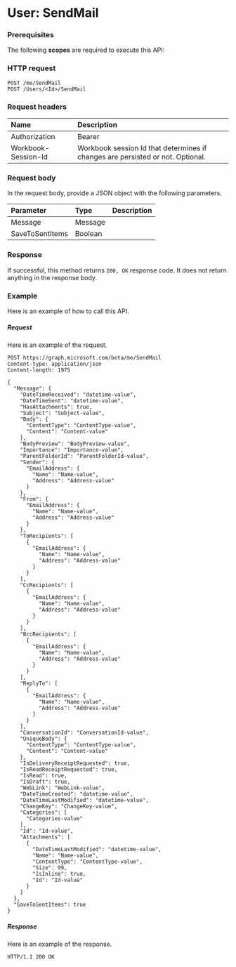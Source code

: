 # User: SendMail


### Prerequisites
The following **scopes** are required to execute this API: 
### HTTP request
<!-- { "blockType": "ignored" } -->
```http
POST /me/SendMail
POST /Users/<Id>/SendMail

```
### Request headers
| Name       | Description|
|:---------------|:----------|
| Authorization  | Bearer <code>|
| Workbook-Session-Id  | Workbook session Id that determines if changes are persisted or not. Optional.|

### Request body
In the request body, provide a JSON object with the following parameters.

| Parameter	   | Type	|Description|
|:---------------|:--------|:----------|
|Message|Message||
|SaveToSentItems|Boolean||

### Response
If successful, this method returns `200, OK` response code. It does not return anything in the response body.

### Example
Here is an example of how to call this API.
##### Request
Here is an example of the request.
<!-- {
  "blockType": "request",
  "name": "user_sendmail"
}-->
```http
POST https://graph.microsoft.com/beta/me/SendMail
Content-type: application/json
Content-length: 1975

{
  "Message": {
    "DateTimeReceived": "datetime-value",
    "DateTimeSent": "datetime-value",
    "HasAttachments": true,
    "Subject": "Subject-value",
    "Body": {
      "ContentType": "ContentType-value",
      "Content": "Content-value"
    },
    "BodyPreview": "BodyPreview-value",
    "Importance": "Importance-value",
    "ParentFolderId": "ParentFolderId-value",
    "Sender": {
      "EmailAddress": {
        "Name": "Name-value",
        "Address": "Address-value"
      }
    },
    "From": {
      "EmailAddress": {
        "Name": "Name-value",
        "Address": "Address-value"
      }
    },
    "ToRecipients": [
      {
        "EmailAddress": {
          "Name": "Name-value",
          "Address": "Address-value"
        }
      }
    ],
    "CcRecipients": [
      {
        "EmailAddress": {
          "Name": "Name-value",
          "Address": "Address-value"
        }
      }
    ],
    "BccRecipients": [
      {
        "EmailAddress": {
          "Name": "Name-value",
          "Address": "Address-value"
        }
      }
    ],
    "ReplyTo": [
      {
        "EmailAddress": {
          "Name": "Name-value",
          "Address": "Address-value"
        }
      }
    ],
    "ConversationId": "ConversationId-value",
    "UniqueBody": {
      "ContentType": "ContentType-value",
      "Content": "Content-value"
    },
    "IsDeliveryReceiptRequested": true,
    "IsReadReceiptRequested": true,
    "IsRead": true,
    "IsDraft": true,
    "WebLink": "WebLink-value",
    "DateTimeCreated": "datetime-value",
    "DateTimeLastModified": "datetime-value",
    "ChangeKey": "ChangeKey-value",
    "Categories": [
      "Categories-value"
    ],
    "Id": "Id-value",
    "Attachments": [
      {
        "DateTimeLastModified": "datetime-value",
        "Name": "Name-value",
        "ContentType": "ContentType-value",
        "Size": 99,
        "IsInline": true,
        "Id": "Id-value"
      }
    ]
  },
  "SaveToSentItems": true
}
```

##### Response
Here is an example of the response. 
<!-- {
  "blockType": "response",
  "truncated": true,
  "@odata.type": "microsoft.graph.None"
} -->
```http
HTTP/1.1 200 OK
```

<!-- uuid: 8fcb5dbc-d5aa-4681-8e31-b001d5168d79
2015-10-25 14:57:30 UTC -->
<!-- {
  "type": "#page.annotation",
  "description": "User: SendMail",
  "keywords": "",
  "section": "documentation",
  "tocPath": ""
}-->